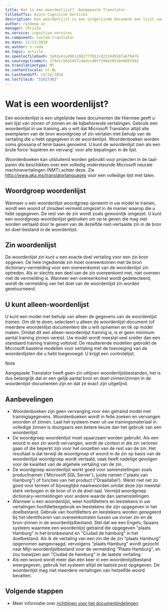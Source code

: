 ```yaml
---
title: Wat is een woordenlijst? -Aangepaste Translator
titleSuffix: Azure Cognitive Services
description: Een woordenlijst is een uitgelijnde document een lijst van zinnen of zinnen (en de vertalingen) die u wilt dat altijd Microsoft Translator geeft op dezelfde manier te vertalen. Woordenboeken worden soms ook wel glossaria of term bases.
author: rajdeep-in
manager: christw
ms.service: cognitive-services
ms.component: custom-translator
ms.date: 11/13/2018
ms.author: v-rada
ms.topic: article
ms.openlocfilehash: 3a92e41ad9611981777012cd231845587a6f947b
ms.sourcegitcommit: 1f9e1c563245f2a6dcc40ff398d20510dd88fd92
ms.translationtype: MT
ms.contentlocale: nl-NL
ms.lasthandoff: 11/14/2018
ms.locfileid: "51627363"
---
```

# <a name="what-is-a-dictionary"></a>Wat is een woordenlijst?

Een woordenlijst is een uitgelijnde twee documenten die Hiermee geeft u een lijst van zinnen of zinnen en de bijbehorende vertalingen. Gebruik een woordenlijst in uw training, als u wilt dat Microsoft Translator altijd alle exemplaren van de bron woordgroep of zin vertalen met behulp van de vertaling die u hebt opgegeven in de woordenlijst. Woordenboeken worden soms glossaria of term bases genoemd. U kunt de woordenlijst zien als een brute force 'kopiëren en vervang' voor alle bepalingen in de lijst.

Woordenboeken kan uitsluitend worden gebruikt voor projecten in de taal-paren die beschikken over een volledig ondersteunde Microsoft neurale machinevertalingen (NMT) achter deze. Zie http://www.aka.ms/translatorlanguages voor een volledige lijst met talen.

## <a name="phrase-dictionary"></a>Woordgroep woordenlijst 
Wanneer u een woordenlijst woordgroep opneemt in uw model te trainen, wordt een woord of zinsdeel vermeld omgezet in de manier waarop die u hebt opgegeven. De rest van de zin wordt zoals gewoonlijk omgezet. U kunt een woordgroep-woordenlijst gebruiken om op te geven die mag niet worden vertaald door te geven van de dezelfde niet-vertaalde zin in de bron en doel-bestand in de woordenlijst.

## <a name="sentence-dictionary"></a>Zin woordenlijst
De woordenlijst zin kunt u een exacte doel vertaling voor een zin bron opgeven. De hele ingediende zin moet overeenkomen met de bron dictionary-vermelding voor een overeenkomst van de woordenlijst zin optreden.  Als er slechts een deel van de zin overeenkomt met, niet overeen met de vermelding is.  Wanneer een overeenkomst wordt gedetecteerd, wordt de vermelding van het doel van de woordenlijst zin worden geretourneerd.

## <a name="dictionary-only-trainings"></a>U kunt alleen-woordenlijst
U kunt een model met behulp van alleen de gegevens van de woordenlijst trainen. Om dit te doen, selecteert u alleen de woordenlijst-document (of meerdere woordenlijst documenten) die u wilt opnemen en tik op model maken. Omdat dit een alleen-woordenlijst training is, is er geen minimum aantal training zinnen vereist. Uw model wordt meestal veel sneller dan een standaard training training voltooid.  De resulterende modellen gebruikt de Microsoft baseline modellen voor vertaling met de toevoeging van de woordenlijsten die u hebt toegevoegd.  U krijgt een controlelijst.

>[!Note]
>Aangepaste Translator heeft geen zin uitlijnen woordenlijstbestanden, het is dus belangrijk dat er een gelijk aantal bron en doel-zinnen/zinnen in de woordenlijst-documenten zijn en dat ze exact zijn uitgelijnd.

## <a name="recommendations"></a>Aanbevelingen

- Woordenboeken zijn geen vervanging voor een getraind model met trainingsgegevens.  Woordenboeken wordt in feite zoeken en vervangen woorden of zinnen.  Laat het systeem meer uit uw trainingsmateriaal in volledige zinnen is doorgaans een betere keuze dan het gebruik van een woordenlijst. 
- De woordgroep woordenlijst moet spaarzaam worden gebruikt. Als een woord in een zin wordt vervangen, wordt de context in die zin verloren gaan of die beperkt zijn voor het omzetten van de rest van de zin. Het resultaat is dat terwijl de woordgroep of woord in de zin op basis van de woordenlijst woordgroep wordt vertaald, vaak heeft nadelige gevolgen voor de kwaliteit van de algehele vertaling van de zin.
- De woordgroep woordenlijst werkt goed voor samenstellingen zoals productnamen ('Microsoft SQL Server'), juiste namen ("plaats van Hamburg") of functies van het product ("Draaitabel'). Werkt niet net zo goed voor termen of bijvoeglijke naamwoorden omdat deze zijn meestal sterk verbogen in de bron of in de doel-taal. Vermijd woordgroep dictionary-vermeldingen voor andere waarde dan samenstellingen. 
- Wanneer u een woordenlijst, weer hoofdletters en leestekens in uw vertalingen hoofdlettergebruik en leestekens die zijn opgegeven in het doelbestand. Gebruik van hoofdletters en leestekens worden genegeerd bij het identificeren van overeenkomsten tussen uw invoer zin en de bron-zinnen in de woordenlijstbestand. Stel dat we een Engels, Spaans systeem waarmee een woordenlijst getraind die opgegeven "plaats Hamburg" in het bronbestand en "Ciudad de hamburg" in het doelbestand. Als ik de vertaling van een zin die de zin "plaats Hamburg" opgenomen aangevraagd, vervolgens "plaats Hamburg" wordt gezocht naar Mijn woordenlijstbestand voor de vermelding "Plaats Hamburg", en zou toewijzen aan "Ciudad de hamburg" in de laatste vertaling.
- Als een woord wordt meer dan één keer in een woordenlijstbestand weergegeven, gebruik het systeem altijd de laatste post opgegeven. De woordenlijst mag niet meerdere vertalingen van hetzelfde woord bevatten.

## <a name="next-steps"></a>Volgende stappen

- Meer informatie over [richtlijnen voor het documentindelingen](document-formats-naming-convention.md).
